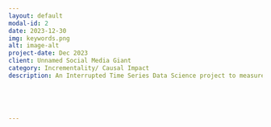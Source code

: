 ```yaml
---
layout: default
modal-id: 2
date: 2023-12-30
img: keywords.png
alt: image-alt
project-date: Dec 2023
client: Unnamed Social Media Giant
category: Incrementality/ Causal Impact
description: An Interrupted Time Series Data Science project to measure the Causal Lift from implementing localized keywords. <br></br><h1><b>Overview</b><br></br></h1><p>This project used the Interrupted Time Series (ITS) model to analyze the causal lift from implementing localized keywords for a social media giant’s online campaign in Spain. The social media company wanted to test if localized keywords would increase new users to sign up for their app in Spain. Due to various circumstances, a traditional A/B test could not be used for this test. The Interrupted Time Series model was chosen to analyze the causal lift as the model could show how and if the outcome has changed after an intervention without a control.</p><p>The tools used include <b>OLS</b> (for the regression model) , <b>Pandas</b> (for data cleaning/wrangling), <b>Datetime</b> (for processing time data)and <b>Plotly/Matplotlib</b> (for visualization).</p><br></br><h1>Interrupted Time Series - General summary</h1><br></br><p>The ITS model is used to understand how and if the outcome of a series of data has changed due to an intervention implemented for the full population at one specific point in time. Using data from both before and after the intervention occurred, we are able to construct a robust model giving us an actionable idea of how effective the intervention was in influencing conversions.</p><p>In mathematical terms, it means that the equation includes four key coefficients:</p><p><b>Y</b> is the outcome variable</p><p><b>T</b> is a continuous variable which indicates the time (e.g., days, months, years…) passed from the start of the observational period</p><p><b>D</b> is a dummy variable indicating observation collected before (=0) or after (=1) the policy intervention</p><p><b>P</b>  is a continuous variable indicating time passed since the intervention has occured (before intervention has occurred P is equal to 0)</p><img src="images/blob/main/its_equation.png" alt="" class="logo" />





---
```

